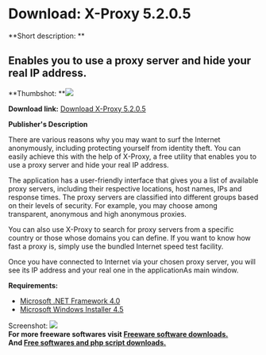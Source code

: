 # Download: X-Proxy 5.2.0.5

**Short description: **

## Enables you to use a proxy server and hide your real IP address.

  
**Thumbshot: **![](http://www.freewarefiles.com/screenshot/xproxy_md.jpg)   
  
**Download link:** [Download X-Proxy 5.2.0.5](http://freesoftwares.boysofts.com/X-Proxy_program_99239.html)  
  

**Publisher's Description**  
  

There are various reasons why you may want to surf the Internet anonymously,
including protecting yourself from identity theft. You can easily achieve this
with the help of X-Proxy, a free utility that enables you to use a proxy
server and hide your real IP address.

The application has a user-friendly interface that gives you a list of
available proxy servers, including their respective locations, host names, IPs
and response times. The proxy servers are classified into different groups
based on their levels of security. For example, you may choose among
transparent, anonymous and high anonymous proxies.

You can also use X-Proxy to search for proxy servers from a specific country
or those whose domains you can define. If you want to know how fast a proxy
is, simply use the bundled Internet speed test facility.

Once you have connected to Internet via your chosen proxy server, you will see
its IP address and your real one in the applicationAs main window.

**Requirements:**

  * [Microsoft .NET Framework 4.0](http://www.freewarefiles.com/Microsoft-NET-Framework-4_program_55008.html)
  * [Microsoft Windows Installer 4.5](http://www.microsoft.com/downloads/details.aspx?FamilyId=5A58B56F-60B6-4412-95B9-54D056D6F9F4&displaylang=en)

  
  
Screenshot: ![](http://www.freewarefiles.com/screenshot/xproxy.jpg)  
**For more freeware softwares visit [Freeware software downloads.](http://freesoftwares.boysofts.com/)**   
**And [Free softwares and php script downloads.](http://www.boysofts.com/)**

